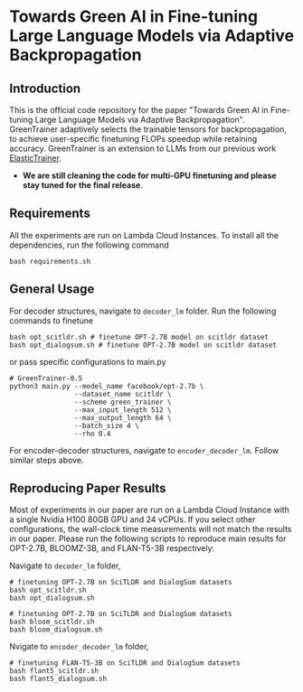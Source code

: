 # Towards Green AI in Fine-tuning Large Language Models via Adaptive Backpropagation

## Introduction
This is the official code repository for the paper "Towards Green AI in Fine-tuning Large Language Models via Adaptive Backpropagation". GreenTrainer adaptively selects the trainable tensors for backpropagation, to achieve user-specific finetuning FLOPs speedup while retaining accuracy. GreenTrainer is an extension to LLMs from our previous work [ElasticTrainer](https://github.com/pittisl/ElasticTrainer).

* **We are still cleaning the code for multi-GPU finetuning and please stay tuned for the final release**.


## Requirements
All the experiments are run on Lambda Cloud Instances. To install all the dependencies, run the following command
```
bash requirements.sh
```
## General Usage
For decoder structures, navigate to `decoder_lm` folder. Run the following commands to finetune

```
bash opt_scitldr.sh # finetune OPT-2.7B model on scitldr dataset
bash opt_dialogsum.sh # finetune OPT-2.7B model on scitldr dataset
```

or pass specific configurations to main.py

```
# GreenTrainer-0.5
python3 main.py --model_name facebook/opt-2.7b \
                --dataset_name scitldr \
                --scheme green_trainer \
                --max_input_length 512 \
                --max_output_length 64 \
                --batch_size 4 \
                --rho 0.4
```

For encoder-decoder structures, navigate to `encoder_decoder_lm`. Follow similar steps above.

## Reproducing Paper Results
Most of experiments in our paper are run on a Lambda Cloud Instance with a single Nvidia H100 80GB GPU and 24 vCPUs. If you select other configurations, the wall-clock time measurements will not match the results in our paper. Please run the following scripts to reproduce main results for OPT-2.7B, BLOOMZ-3B, and FLAN-T5-3B respectively:

Navigate to `decoder_lm` folder,
```
# finetuning OPT-2.7B on SciTLDR and DialogSum datasets
bash opt_scitldr.sh
bash opt_dialogsum.sh

# finetuning OPT-2.7B on SciTLDR and DialogSum datasets
bash bloom_scitldr.sh
bash bloom_dialogsum.sh
```
Nvigate to `encoder_decoder_lm` folder,
```
# finetuning FLAN-T5-3B on SciTLDR and DialogSum datasets
bash flant5_scitldr.sh
bash flant5_dialogsum.sh
```

